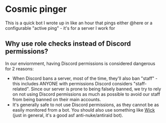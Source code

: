# Cosmic pinger

This is a quick bot I wrote up in like an hour that pings either @here or a configurable "active ping" - it's for a server I work for

## Why use role checks instead of Discord permissions?
In our enviornment, having Discord permissions is considered dangerous for 2 reasons:
 - When Discord bans a server, most of the time, they'll also ban "staff" - this includes ANYONE with permissions Discord considers "staff-related". Since our server is prone to being falsely banned, we try to rely on not using Discord permissions as much as possible to avoid our staff from being banned on their main accounts.
 - It's generally safe to not use Discord permissions, as they cannot be as easily monitored from a bot. You should also use something like [Wick](https://wickbot.com/) (just in general, it's a good asf anti-nuke/antiraid bot).